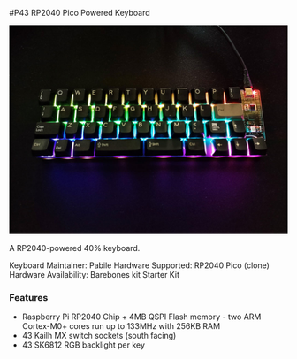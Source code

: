 #P43 RP2040 Pico Powered Keyboard

<picture>
<img src="https://github.com/pabile/Pabile-Keyboards/blob/main/img/p43-000-sm.jpg" width="600">
</picture>

A RP2040-powered 40% keyboard.

Keyboard Maintainer: Pabile
Hardware Supported: RP2040 Pico (clone)
Hardware Availability: Barebones kit Starter Kit

### Features
<ul>
<li> Raspberry Pi RP2040 Chip + 4MB QSPI Flash memory - two ARM Cortex-M0+ cores run up to 133MHz with 256KB RAM</li>
<li> 43 Kailh MX switch sockets (south facing)</li>
<li> 43 SK6812 RGB backlight per key</li>
</ul>
